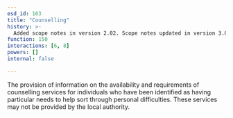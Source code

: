 ```yaml
---
esd_id: 163
title: "Counselling"
history: >-
  Added scope notes in version 2.02. Scope notes updated in version 3.00. Term name changed from 'Counselling' to 'Social services - counselling' in version 3.00. Name changed to 'Counselling' in version 4.00.
function: 150
interactions: [6, 8]
powers: []
internal: false

---
```


The provision of information on the availability and requirements of counselling services for individuals who have been identified as having particular needs to help sort through personal difficulties.  These services may not be provided by the local authority.

